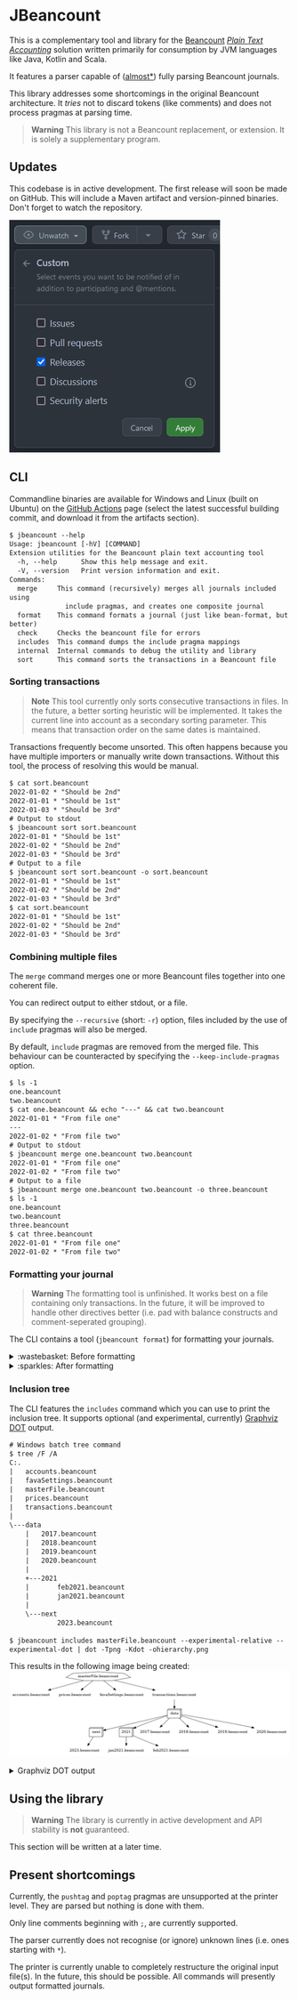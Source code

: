 # JBeancount

This is a complementary tool and library for the [Beancount](https://github.com/beancount/beancount/) [*Plain Text
Accounting*](https://plaintextaccounting.org/) solution written primarily for consumption by JVM languages like Java,
Kotlin and Scala.

It features a parser capable of ([almost*](#present-shortcomings)) fully parsing Beancount journals.

This library addresses some shortcomings in the original Beancount architecture.
It *tries* not to discard tokens (like comments) and does not process pragmas at parsing time.

> **Warning** This library is not a Beancount replacement, or extension. It is solely a supplementary program.

## Updates

This codebase is in active development.
The first release will soon be made on GitHub.
This will include a Maven artifact and version-pinned binaries.
Don't forget to watch the repository.

![Displaying the GitHub watch button with the 'Releases' state in the 'Custom' submenu selected](./.github/watch.png)

## CLI

Commandline binaries are available for Windows and Linux (built on Ubuntu) on
the [GitHub Actions](https://github.com/jord1e/jbeancount/actions/workflows/main.yml) page (select the latest successful
building commit, and download it from the artifacts section).

```shell
$ jbeancount --help
Usage: jbeancount [-hV] [COMMAND]
Extension utilities for the Beancount plain text accounting tool
  -h, --help      Show this help message and exit.
  -V, --version   Print version information and exit.
Commands:
  merge     This command (recursively) merges all journals included using
              include pragmas, and creates one composite journal
  format    This command formats a journal (just like bean-format, but better)
  check     Checks the beancount file for errors
  includes  This command dumps the include pragma mappings
  internal  Internal commands to debug the utility and library
  sort      This command sorts the transactions in a Beancount file
```

### Sorting transactions

> **Note** This tool currently only sorts consecutive transactions in files.
> In the future, a better sorting heuristic will be implemented.
> It takes the current line into account as a secondary sorting parameter.
> This means that transaction order on the same dates is maintained.

Transactions frequently become unsorted.
This often happens because you have multiple importers or manually write down transactions.
Without this tool, the process of resolving this would be manual.

```shell
$ cat sort.beancount
2022-01-02 * "Should be 2nd"
2022-01-01 * "Should be 1st"
2022-01-03 * "Should be 3rd"
# Output to stdout
$ jbeancount sort sort.beancount
2022-01-01 * "Should be 1st"
2022-01-02 * "Should be 2nd"
2022-01-03 * "Should be 3rd"
# Output to a file
$ jbeancount sort sort.beancount -o sort.beancount
2022-01-01 * "Should be 1st"
2022-01-02 * "Should be 2nd"
2022-01-03 * "Should be 3rd"
$ cat sort.beancount
2022-01-01 * "Should be 1st"
2022-01-02 * "Should be 2nd"
2022-01-03 * "Should be 3rd"
```

### Combining multiple files

The `merge` command merges one or more Beancount files together into one coherent file.

You can redirect output to either stdout, or a file.

By specifying the `--recursive` (short: `-r`) option,
files included by the use of `include` pragmas will also be merged.

By default, `include` pragmas are removed from the merged file.
This behaviour can be counteracted by specifying the `--keep-include-pragmas` option.

```shell
$ ls -1
one.beancount
two.beancount
$ cat one.beancount && echo "---" && cat two.beancount
2022-01-01 * "From file one"
---
2022-01-02 * "From file two"
# Output to stdout
$ jbeancount merge one.beancount two.beancount
2022-01-01 * "From file one"
2022-01-02 * "From file two"
# Output to a file
$ jbeancount merge one.beancount two.beancount -o three.beancount
$ ls -1
one.beancount
two.beancount
three.beancount
$ cat three.beancount
2022-01-01 * "From file one"
2022-01-02 * "From file two"
```

### Formatting your journal

> **Warning** The formatting tool is unfinished.
> It works best on a file containing only transactions.
> In the future, it will be improved to handle other directives better
> (i.e. pad with balance constructs and comment-seperated grouping).

The CLI contains a tool (`jbeancount format`) for formatting your journals.

<details><summary>:wastebasket: Before formatting</summary>
<p>

```shell
$ cat format.beancount
2022-01-01 query "test-query" "
  Test"
2022-01-01 balance Assets:Current:Z                  42323.234 ZZZ #b ^a #c ^d ^e
  ^k
2022-01-01 balance Assets:Current:Z                            (1 +    4) EUR ^a
2022-01-01 balance Assets:Savings:F                       100000.00              USD
  az:
  bf: "c"
  de: EUR
  ^k
2022-01-01 balance Liabilities:A:A              -567567.566 CHF ^test #test2
  xx: "ab"
2022-01-01 balance Assets:Current:B                       -(-456.13 + (+2 *    -3) /(3-  1)) EUR
  ab:

2022-01-01 open Assets:Current:Z EUR,CHF

2022-01-01 price EUR                    1.5675675672344 USD
2022-01-01 price EUR                    1.5675673434231 USD
2022-01-01 price EUR                    1.3452523532523 USD

2022-01-01 commodity EUR
  name: "Euro"
  ; Comment here
  price: "USD:yahoo/EUR_USD=X"

2022-01-01 * "EUR > CHF" #a ^b #c ^d ^e #f
  time: "24:13"
  Assets:Current:A                              -30.00 EUR @@ 55.77 CHF
    az:
    bf: "c"
    de: EUR
    ^k
  Assets:Current:A                               55.77 CHF
    fg: 1.2
    fh: Assets:Account:In:Metadata
2022-01-01 commodity USD
  name: "US$"
2022-01-01 * "Buy stock"
  time: "66:66"
  Assets:Brokerage:GG                   0.345435435 GG {435.333 EUR, ","} @ 14.444 USD
  !Assets:Cash                      -21.44 USD

2022-01-01 * "Sell Stock"
  Assets:Brokerage:GG                           -1 GG {} @@ 2354325.122 USD
  Assets:Cash                      324324.23 USD
  Income:Investments:PnL

2022-01-01 ! "CompanyPayee" "Salary" #salary
  Assets:Current:Z                              100.00 EUR
    ^with-salary
  Income:CoolCompany:Salary                                   -100.00
```

</p>
</details>

<details><summary>:sparkles: After formatting</summary>
<p>

> **Note** Notice that all commodities (currencies) are aligned.

```shell
$ jbeancount format format.beancount
2022-01-01 query "test-query" "
  Test"
2022-01-01 balance Assets:Current:Z               42323.234 ZZZ #b ^a #c ^d ^e
  ^k
2022-01-01 balance Assets:Current:Z                 (1 + 4) EUR ^a
2022-01-01 balance Assets:Savings:F               100000.00 USD
  az:
  bf: "c"
  de: EUR
  ^k
2022-01-01 balance Liabilities:A:A              -567567.566 CHF ^test #test2
  xx: "ab"
2022-01-01 balance Assets:Current:B -(-456.13 + (+2 * -3) / (3 - 1)) EUR
  ab:
2022-01-01 open Assets:Current:Z EUR,CHF
2022-01-01 price EUR                        1.5675675672344 USD
2022-01-01 price EUR                        1.5675673434231 USD
2022-01-01 price EUR                        1.3452523532523 USD
2022-01-01 commodity EUR
  name: "Euro"
  ; Comment here
  price: "USD:yahoo/EUR_USD=X"
2022-01-01 * "EUR > CHF" #a ^b #c ^d ^e #f
  time: "24:13"
  Assets:Current:A                                   -30.00 EUR @@ 55.77 CHF
    az:
    bf: "c"
    de: EUR
    ^k
  Assets:Current:A                                    55.77 CHF
    fg: 1.2
    fh: Assets:Account:In:Metadata

2022-01-01 commodity USD
  name: "US$"
2022-01-01 * "Buy stock"
  time: "66:66"
  Assets:Brokerage:GG                           0.345435435 GG {435.333 EUR, ","} @ 14.444 USD
  !Assets:Cash                                       -21.44 USD

2022-01-01 * "Sell Stock"
  Assets:Brokerage:GG                                    -1 GG {} @@ 2354325.122 USD
  Assets:Cash                                     324324.23 USD
  Income:Investments:PnL

2022-01-01 ! "CompanyPayee" "Salary" #salary
  Assets:Current:Z                                   100.00 EUR
    ^with-salary
  Income:CoolCompany:Salary                         -100.00
```

</p>
</details>

### Inclusion tree

The CLI features the `includes` command which you can use to print the inclusion tree.
It supports optional (and experimental, currently) [Graphviz DOT](https://graphviz.org/) output.

```shell
# Windows batch tree command
$ tree /F /A
C:.
|   accounts.beancount
|   favaSettings.beancount
|   masterFile.beancount
|   prices.beancount
|   transactions.beancount
|
\---data
    |   2017.beancount
    |   2018.beancount
    |   2019.beancount
    |   2020.beancount
    |
    +---2021
    |       feb2021.beancount
    |       jan2021.beancount
    |
    \---next
            2023.beancount

$ jbeancount includes masterFile.beancount --experimental-relative --experimental-dot | dot -Tpng -Kdot -ohierarchy.png
```

This results in the following image being created:
![Inclusion hierarchy for the example directory structure above](./.github/include_hierarchy_example.png)

<details><summary>Graphviz DOT output</summary>
<p>

Try it out
on [Graphviz Online](https://dreampuf.github.io/GraphvizOnline/#strict%20digraph%20%7B%0A%20%20node%20%5Bshape%3Dplaintext%5D%0A%20%20%22masterFile.beancount%22%20%5Bshape%3Dseptagon%5D%0A%20%20%22next%22%20%5Bshape%3Dbox3d%5D%0A%20%20%22data%22%20%5Bshape%3Dbox3d%5D%0A%20%20%222021%22%20%5Bshape%3Dbox3d%5D%0A%20%20%22masterFile.beancount%22%20-%3E%20%22accounts.beancount%22%0A%20%20%22masterFile.beancount%22%20-%3E%20%22prices.beancount%22%0A%20%20%22masterFile.beancount%22%20-%3E%20%22favaSettings.beancount%22%0A%20%20%22masterFile.beancount%22%20-%3E%20%22transactions.beancount%22%0A%20%20%22transactions.beancount%22%20-%3E%20%22data%22%20-%3E%20%222017.beancount%22%0A%20%20%22transactions.beancount%22%20-%3E%20%22data%22%20-%3E%20%222018.beancount%22%0A%20%20%22transactions.beancount%22%20-%3E%20%22data%22%20-%3E%20%222019.beancount%22%0A%20%20%22transactions.beancount%22%20-%3E%20%22data%22%20-%3E%20%222020.beancount%22%0A%20%20%22transactions.beancount%22%20-%3E%20%22data%22%20-%3E%20%222021.beancount%22%0A%20%20%22transactions.beancount%22%20-%3E%20%22data%22%20-%3E%20%222021%22%20-%3E%20%22jan2021.beancount%22%0A%20%20%22transactions.beancount%22%20-%3E%20%22data%22%20-%3E%20%222021%22%20-%3E%20%22feb2021.beancount%22%0A%20%20%22transactions.beancount%22%20-%3E%20%22data%22%20-%3E%20%22next%22%20-%3E%20%222023.beancount%22%0A%7D%0A)
.

```dot
strict digraph {
  node [shape=plaintext]
  "masterFile.beancount" [shape=septagon]
  "next" [shape=box3d]
  "data" [shape=box3d]
  "2021" [shape=box3d]
  "masterFile.beancount" -> "accounts.beancount"
  "masterFile.beancount" -> "prices.beancount"
  "masterFile.beancount" -> "favaSettings.beancount"
  "masterFile.beancount" -> "transactions.beancount"
  "transactions.beancount" -> "data" -> "2017.beancount"
  "transactions.beancount" -> "data" -> "2018.beancount"
  "transactions.beancount" -> "data" -> "2019.beancount"
  "transactions.beancount" -> "data" -> "2020.beancount"
  "transactions.beancount" -> "data" -> "2021.beancount"
  "transactions.beancount" -> "data" -> "2021" -> "jan2021.beancount"
  "transactions.beancount" -> "data" -> "2021" -> "feb2021.beancount"
  "transactions.beancount" -> "data" -> "next" -> "2023.beancount"
}
```

</p>
</details>

## Using the library

> **Warning** The library is currently in active development and API stability is **not** guaranteed.

This section will be written at a later time.

## Present shortcomings

Currently, the `pushtag` and `poptag` pragmas are unsupported at the printer level.
They are parsed but nothing is done with them.

Only line comments beginning with `;`, are currently supported.

The parser currently does not recognise (or ignore) unknown lines (i.e. ones starting with `*`).

The printer is currently unable to completely restructure the original input file(s).
In the future, this should be possible.
All commands will presently output formatted journals.
